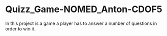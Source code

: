 # Quizz_Game-NOMED_Anton-CDOF5
In this project is a game a player has to answer a number of questions in order to win it.
